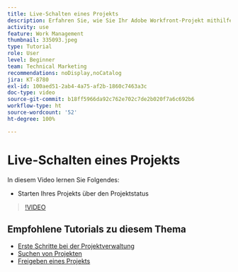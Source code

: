 ```yaml
---
title: Live-Schalten eines Projekts
description: Erfahren Sie, wie Sie Ihr Adobe Workfront-Projekt mithilfe des Projektstatus live schalten.
activity: use
feature: Work Management
thumbnail: 335093.jpeg
type: Tutorial
role: User
level: Beginner
team: Technical Marketing
recommendations: noDisplay,noCatalog
jira: KT-8780
exl-id: 100aed51-2ab4-4a75-af2b-1860c7463a3c
doc-type: video
source-git-commit: b18ff5966da92c762e702c7de2b020f7a6c692b6
workflow-type: ht
source-wordcount: '52'
ht-degree: 100%

---
```


# Live-Schalten eines Projekts

In diesem Video lernen Sie Folgendes:

* Starten Ihres Projekts über den Projektstatus

>[!VIDEO](https://video.tv.adobe.com/v/335093/?quality=12&learn=on)

## Empfohlene Tutorials zu diesem Thema

* [Erste Schritte bei der Projektverwaltung](/help/manage-work/projects/getting-started-manage-a-project.md)
* [Suchen von Projekten](/help/manage-work/projects/find-projects.md)
* [Freigeben eines Projekts](/help/manage-work/projects/share-a-project.md)
